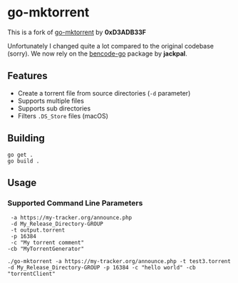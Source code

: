 # go-mktorrent

This is a fork of [go-mktorrent](https://github.com/0xD3ADB33F/go-mktorrent) by **0xD3ADB33F**

Unfortunately I changed quite a lot compared to the original codebase (sorry). We now rely on the [bencode-go](https://github.com/jackpal/bencode-go) package by **jackpal**.

## Features

- Create a torrent file from source directories (`-d` parameter)
- Supports multiple files
- Supports sub directories
- Filters `.DS_Store` files (macOS)

## Building

```
go get .
go build .
```

## Usage

### Supported Command Line Parameters

```
 -a https://my-tracker.org/announce.php
 -d My_Release_Directory-GROUP
 -t output.torrent
 -p 16384
 -c "My torrent comment"
-cb "MyTorrentGenerator"
```


```
./go-mktorrent -a https://my-tracker.org/announce.php -t test3.torrent -d My_Release_Directory-GROUP -p 16384 -c "hello world" -cb "torrentClient"
```